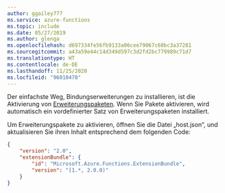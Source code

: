 ```yaml
---
author: ggailey777
ms.service: azure-functions
ms.topic: include
ms.date: 05/27/2019
ms.author: glenga
ms.openlocfilehash: d697334fe56fb9133a06cee79067c60bc3a37281
ms.sourcegitcommit: a43a59e44c14d349d597c3d2fd2bc779989c71d7
ms.translationtype: HT
ms.contentlocale: de-DE
ms.lasthandoff: 11/25/2020
ms.locfileid: "96010478"
---
```

Der einfachste Weg, Bindungserweiterungen zu installieren, ist die Aktivierung von [Erweiterungspaketen](../articles/azure-functions/functions-bindings-register.md#extension-bundles). Wenn Sie Pakete aktivieren, wird automatisch ein vordefinierter Satz von Erweiterungspaketen installiert.

Um Erweiterungspakete zu aktivieren, öffnen Sie die Datei „host.json“, und aktualisieren Sie ihren Inhalt entsprechend dem folgenden Code:

```json
{
    "version": "2.0",
    "extensionBundle": {
        "id": "Microsoft.Azure.Functions.ExtensionBundle",
        "version": "[1.*, 2.0.0)"
    }
}
```